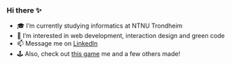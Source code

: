 ### Hi there ✨


- 🎓 I’m currently studying informatics at NTNU Trondheim
- 👀 I’m interested in web development, interaction design and green code
- 📫 Message me on [LinkedIn](https://www.linkedin.com/in/theakarinfladby/)
- 🕹️ Also, check out [this game](https://theafladby.itch.io/hvor-er-fu) me and a few others made!
  
<!--
**thea-fladby/thea-fladby** is a ✨ _special_ ✨ repository because its `README.md` (this file) appears on your GitHub profile.

Here are some ideas to get you started:

- 🔭 I’m currently working on ...
- 🌱 I’m currently learning web development
- 👯 I’m looking to collaborate on ...
- 🤔 I’m looking for help with ...
- 💬 Ask me about ...
- 📫 How to reach me: ...
- 😄 Pronouns: ...
- ⚡ Fun fact: ...
-->
